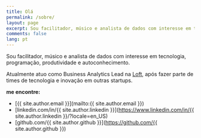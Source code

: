 ```yaml
---
title: Olá
permalink: /sobre/
layout: page
excerpt: Sou facilitador, músico e analista de dados com interesse em tecnologia, programação, produtividade e autoconhecimento.
comments: false
lang: pt
---
```


Sou facilitador, músico e analista de dados com interesse em tecnologia, programação, produtividade e autoconhecimento.

Atualmente atuo como Business Analytics Lead na [Loft](https://www.loft.com.br), após fazer parte de times de tecnologia e inovação em outras startups.

**me encontre:**

- [{{ site.author.email }}](mailto:{{ site.author.email }})
- [linkedin.com/in/{{ site.author.linkedin }}](https://www.linkedin.com/in/{{ site.author.linkedin }}/?locale=en_US)
- [github.com/{{ site.author.github }}](https://github.com/{{ site.author.github }})
